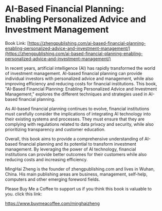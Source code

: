 # AI-Based Financial Planning: Enabling Personalized Advice and Investment Management

Book Link: [https://zhengpublishing.com/ai-based-financial-planning-enabling-personalized-advice-and-investment-management/](https://zhengpublishing.com/ai-based-financial-planning-enabling-personalized-advice-and-investment-management/)

In recent years, artificial intelligence (AI) has rapidly transformed the world of investment management. AI-based financial planning can provide individual investors with personalized advice and management, while also improving efficiency and reducing costs for financial institutions. This book, "AI-Based Financial Planning: Enabling Personalized Advice and Investment Management," explores the different techniques and strategies used in AI-based financial planning.

As AI-based financial planning continues to evolve, financial institutions must carefully consider the implications of integrating AI technology into their existing systems and processes. They must ensure that they are complying with regulations related to data privacy and security, while also prioritizing transparency and customer education.

Overall, this book aims to provide a comprehensive understanding of AI-based financial planning and its potential to transform investment management. By leveraging the power of AI technology, financial institutions can provide better outcomes for their customers while also reducing costs and increasing efficiency.

MingHai Zheng is the founder of zhengpublishing.com and lives in Wuhan, China. His main publishing areas are business, management, self-help, computers and other emerging foreword fields.

Please Buy Me a Coffee to support us if you think this book is valuable to you. click this link:

https://www.buymeacoffee.com/minghaizheng
